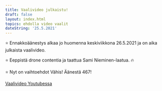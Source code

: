```yaml
---
title: Vaalivideo julkaistu!
draft: false
layout: index.html
topics: ehdolla video vaalit
dateString: '25.5.2021'
---
```


⭐ Ennakkoäänestys alkaa jo huomenna keskiviikkona 26.5.2021 ja on aika julkaista vaalivideo.

⭐ Eeppistä drone contentia ja taattua Sami Nieminen-laatua. 🔥

⭐ Nyt on vaihtoehdot Vähis! Äänestä 467!


[Vaalivideo Youtubessa](https://www.youtube.com/watch?v=qQ1vcG_83LQ)

